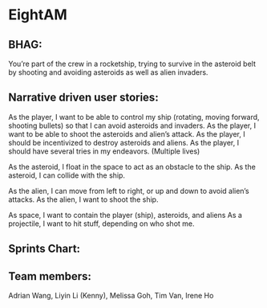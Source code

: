 # EightAM

## BHAG:
You’re part of the crew in a rocketship, trying to survive in the asteroid belt by shooting and avoiding asteroids as well as alien invaders.

## Narrative driven user stories:
As the player, I want to be able to control my ship (rotating, moving forward, shooting bullets) so that I can avoid asteroids and invaders.
As the player, I want to be able to shoot the asteroids and alien’s attack.
As the player, I should be incentivized to destroy asteroids and aliens.
As the player, I should have several tries in my endeavors. (Multiple lives)

As the asteroid, I float in the space to act as an obstacle to the ship.
As the asteroid, I can collide with the ship.

As the alien, I can move from left to right, or up and down to avoid alien’s attacks.
As the alien, I want to shoot the ship.

As space, I want to contain the player (ship), asteroids, and aliens
As a projectile, I want to hit stuff, depending on who shot me.

## Sprints Chart:

## Team members:
Adrian Wang, Liyin Li (Kenny), Melissa Goh, Tim Van, Irene Ho

